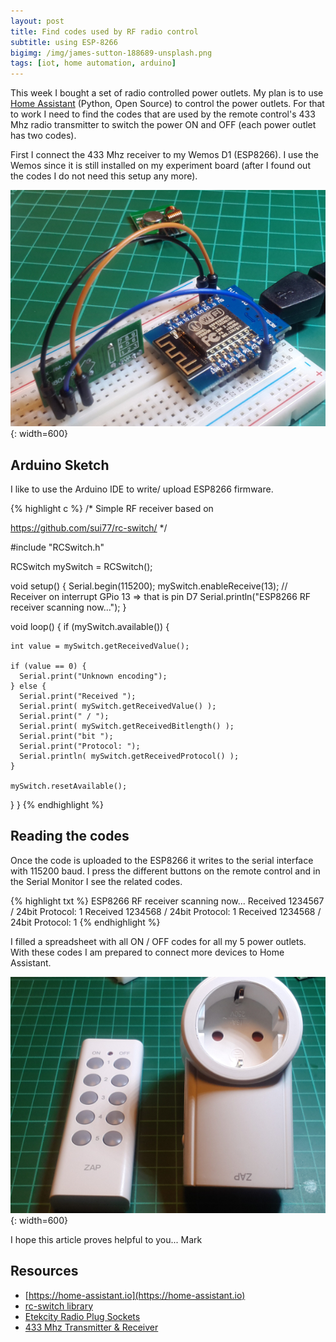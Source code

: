 ```yaml
---
layout: post
title: Find codes used by RF radio control
subtitle: using ESP-8266
bigimg: /img/james-sutton-188689-unsplash.png
tags: [iot, home automation, arduino]
---
```


This week I bought a set of radio controlled power outlets. My plan is to use [Home Assistant](https://home-assistant.io) (Python, Open Source) to control the power outlets. For that to work I need to find the codes that are used by the remote control's 433 Mhz radio transmitter to switch the power ON and OFF (each power outlet has two codes).

First I connect the 433 Mhz receiver to my Wemos D1 (ESP8266). I use the Wemos since it is still installed on my experiment board (after I found out the codes I do not need this setup any more).

![RF receiver connected to Wemos D1](/media/wemos_rf_receiver/wemos_rf_receiver.png){: width=600}


## Arduino Sketch

I like to use the Arduino IDE to write/ upload ESP8266 firmware.

{% highlight c %}
/*
  Simple RF receiver based on
  
  https://github.com/sui77/rc-switch/
*/

#include "RCSwitch.h"

RCSwitch mySwitch = RCSwitch();

void setup() {
  Serial.begin(115200);
  mySwitch.enableReceive(13);  // Receiver on interrupt GPio 13 => that is pin D7 
  Serial.println("ESP8266 RF receiver scanning now...");
}

void loop() {
  if (mySwitch.available()) {
    
    int value = mySwitch.getReceivedValue();
    
    if (value == 0) {
      Serial.print("Unknown encoding");
    } else {
      Serial.print("Received ");
      Serial.print( mySwitch.getReceivedValue() );
      Serial.print(" / ");
      Serial.print( mySwitch.getReceivedBitlength() );
      Serial.print("bit ");
      Serial.print("Protocol: ");
      Serial.println( mySwitch.getReceivedProtocol() );
    }

    mySwitch.resetAvailable();
  }
}
{% endhighlight %}


## Reading the codes

Once the code is uploaded to the ESP8266 it writes to the serial interface with 115200 baud. I press the different buttons on the remote control and in the Serial Monitor I see the related codes.

{% highlight txt %}
ESP8266 RF receiver scanning now...
Received 1234567 / 24bit Protocol: 1
Received 1234568 / 24bit Protocol: 1
Received 1234568 / 24bit Protocol: 1
{% endhighlight %}


I filled a spreadsheet with all ON / OFF codes for all my 5 power outlets. With these codes I am prepared to connect more devices to Home Assistant.

![Power outlet and remote control](/media/wemos_rf_receiver/elekcity_radio_plug_sockets.png){: width=600}


I hope this article proves helpful to you...
Mark


## Resources

* [https://home-assistant.io](https://home-assistant.io)
* [rc-switch library](https://github.com/sui77/rc-switch)
* [Etekcity Radio Plug Sockets](https://www.amazon.de/gp/product/B016I3TZ58/)
* [433 Mhz Transmitter & Receiver](https://www.amazon.de/gp/product/B01H2D2RH6/)
